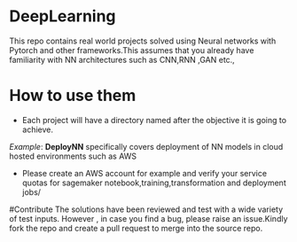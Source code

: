 # DeepLearning

This repo contains real world projects solved using Neural networks with Pytorch and other frameworks.This assumes that you already have familiarity with
NN architectures such as CNN,RNN ,GAN etc.,

# How to use them

- Each project will have a directory named after the objective it is going to achieve. 

_Example_: **DeployNN** specifically covers deployment of NN models in cloud hosted environments such as AWS

- Please create an AWS account for example and verify your service quotas for sagemaker notebook,training,transformation and deployment jobs/

#Contribute
The solutions have been reviewed and test  with a wide variety of test inputs. 
However , in case you find a bug, please raise an issue.Kindly fork the repo and create a pull request to merge into the source repo.



